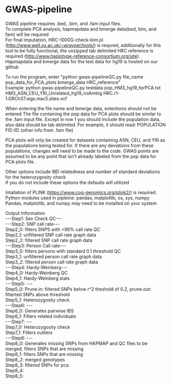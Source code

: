 # GWAS-pipeline  
GWAS pipeline requires .bed, .bim, and .fam input files.  
To complete PCA analysis, hapmapdata and bmerge data(bed, bim, and fam) will be required  
For final imputation, HRC-1000G-check-bim.pl (http://www.well.ox.ac.uk/~wrayner/tools/) is requred, additionally for this tool to be fully functional, the unzipped tab delimited HRC reference is required (http://www.haplotype-reference-consortium.org/site).      
Hapmapdata and bmerge data for the test data for hg19 is hosted on our github  


To run the program, enter "python gwas-pipelineQC.py file_name pop_data_for_PCA_plots bmerge_data HRC_reference"  
Example: python gwas-pipelineQC.py testdata pop_HM3_hg19_forPCA.txt HM3_ASN_CEU_YRI_Unrelated_hg19_noAmbig  HRC.r1-1.GRCh37.wgs.mac5.sites.vcf


When entering the file name and bmerge data, extentions should not be entered
The file containing the pop data for PCA plots should be similar to the .fam input file.
Except in row 1 you should include the population data, also data should be tab delimited.
For example, it should read: POPULATION FID IID (other info from .fam file)

PCA plots will only be created for datasets containing ASN, CEU, and YRI as the populations being tested for.
If there are any deviations from these populations, changes will need to be made to the code.
GWAS points are assumed to be any point that isn't already labeled from the pop data for PCA plots file.

Other options include IBD relatedness and number of standard deviations for the heterozygosity check  
If you do not include these options the defaults will utilized

Intallation of PLINK (https://www.cog-genomics.org/plink2/) is required.   
Python modules used in pipleine: pandas, matplotlib, os, sys, numpy   
Pandas, matplotlib, and numpy may need to be installed on your system  

Output Information  
---Step1: Sex Check QC---  
---Step2: SNP call rate---  
Step2_0: filters SNPS with <99% call rate QC  
Step2_1: unfiltered SNP call rate graph data  
Step2_2: filtered SNP call rate graph data  
---Step3: Person Call rate---  
Step3_0: filters persons with standard 0.1 threshold QC  
Step3_1: unfiltered person call rate graph data  
Step3_2: filtered person call rate graph data  
---Step4: Hardy-Weinberg---  
Step4_0: Hardy-Weinberg QC  
Step4_1: Hardy-Weinberg stats  
---Step5: ---  
Step5_0: Prune.in: filtered SNPs below r^2 theshold of 0.2, prune.out: filterted SNPs above threshold    
Step5_1: Heterozygosity check   
---Step6: ---  
Step6_0: Generates pairwise IBS  
Step6_1: Filters related individuals  
---Step7: ---  
Step7_0: Heterozygosity check      
Step7_1: Filters outliers      
---Step8: ---  
Step8_0: Generates missing SNPs from HAPMAP and QC files to be merged, filters SNPs that are missing     
Step8_1: filters SNPs that are missing   
Step8_2: merged genotypes  
Step8_3: filtered SNPs for pca  
Step8_4:  
Step8_5:  
